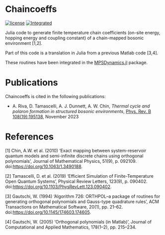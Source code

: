 # Chaincoeffs
[![license](https://img.shields.io/badge/License-GPL_3.0-orange.svg)](https://github.com/tfmlaX/Chaincoeffs/blob/master/LICENSE) [![Integrated](https://img.shields.io/badge/Integrated_in-MPSDynamics.jl-purple.svg)](https://github.com/angusdunnett/MPSDynamics/)

Julia code to generate finite temperature chain coefficients (on-site energy, hopping energy and coupling constant) of a chain-mapped bosonic environment [1,2].

Part of this code is a translation in Julia from a previous Matlab code [3,4].

These routines have been integrated in the [MPSDynamics.jl](https://github.com/angusdunnett/MPSDynamics/) package.

# Publications
Chaincoeffs is cited in the following publications:
- A. Riva, D. Tamascelli, A. J. Dunnett, A. W. Chin, *Thermal cycle and polaron formation in structured bosonic environments*, [Phys. Rev. B 108(19):195138](https://doi.org/10.1103/PhysRevB.108.195138), November 2023

# References
[1] Chin, A.W. et al. (2010) ‘Exact mapping between system-reservoir quantum models and semi-infinite discrete chains using orthogonal polynomials’, Journal of Mathematical Physics, 51(9), p. 092109. doi:https://doi.org/10.1063/1.3490188.

[2] Tamascelli, D. et al. (2019) ‘Efficient Simulation of Finite-Temperature Open Quantum Systems’, Physical Review Letters, 123(9), p. 090402. doi:https://doi.org/10.1103/PhysRevLett.123.090402.

[3] Gautschi, W. (1994) ‘Algorithm 726: ORTHPOL–a package of routines for generating orthogonal polynomials and Gauss-type quadrature rules’, ACM Transactions on Mathematical Software, 20(1), pp. 21–62. doi:https://doi.org/10.1145/174603.174605.

[4] Gautschi, W. (2005) ‘Orthogonal polynomials (in Matlab)’, Journal of Computational and Applied Mathematics, 178(1–2), pp. 215–234.
